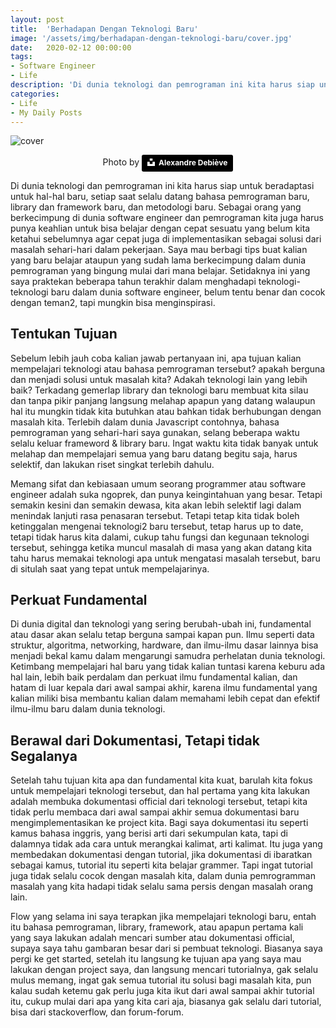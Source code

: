 ```yaml
---
layout: post
title:  'Berhadapan Dengan Teknologi Baru'
image: '/assets/img/berhadapan-dengan-teknologi-baru/cover.jpg'
date:   2020-02-12 00:00:00
tags:
- Software Engineer
- Life
description: 'Di dunia teknologi dan pemrograman ini kita harus siap untuk beradaptasi untuk hal-hal baru, setiap saat selalu datang bahasa pemrograman baru, library dan framework baru, dan metodologi baru.'
categories:
- Life
- My Daily Posts
---
```


![cover](/assets/img/berhadapan-dengan-teknologi-baru/cover.jpg)

<p style="text-align: center;">Photo by <a style="background-color:black;color:white;text-decoration:none;padding:4px 6px;font-family:-apple-system, BlinkMacSystemFont, &quot;San Francisco&quot;, &quot;Helvetica Neue&quot;, Helvetica, Ubuntu, Roboto, Noto, &quot;Segoe UI&quot;, Arial, sans-serif;font-size:12px;font-weight:bold;line-height:1.2;display:inline-block;border-radius:3px" href="https://unsplash.com/@alexkixa?utm_medium=referral&amp;utm_campaign=photographer-credit&amp;utm_content=creditBadge" target="_blank" rel="noopener noreferrer" title="Download free do whatever you want high-resolution photos from Alexandre Debiève"><span style="display:inline-block;padding:2px 3px"><svg xmlns="http://www.w3.org/2000/svg" style="height:12px;width:auto;position:relative;vertical-align:middle;top:-2px;fill:white" viewBox="0 0 32 32"><title>unsplash-logo</title><path d="M10 9V0h12v9H10zm12 5h10v18H0V14h10v9h12v-9z"></path></svg></span><span style="display:inline-block;padding:2px 3px">Alexandre Debiève</span></a></p>

Di dunia teknologi dan pemrograman ini kita harus siap untuk beradaptasi untuk hal-hal baru, setiap saat selalu datang bahasa pemrograman baru, library dan framework baru, dan metodologi baru. Sebagai orang yang berkecimpung di dunia software engineer dan pemrograman kita juga harus punya keahlian untuk bisa belajar dengan cepat sesuatu yang belum kita ketahui sebelumnya agar cepat juga di implementasikan sebagai solusi dari masalah sehari-hari dalam pekerjaan. Saya mau berbagi tips buat kalian yang baru belajar ataupun yang sudah lama berkecimpung dalam dunia pemrograman yang bingung mulai dari mana belajar. Setidaknya ini yang saya praktekan beberapa tahun terakhir dalam menghadapi teknologi-teknologi baru dalam dunia software engineer, belum tentu benar dan cocok dengan teman2, tapi mungkin bisa menginspirasi.

## Tentukan Tujuan

Sebelum lebih jauh coba kalian jawab pertanyaan ini, apa tujuan kalian mempelajari teknologi atau bahasa pemrograman tersebut? apakah berguna dan menjadi solusi untuk masalah kita? Adakah teknologi lain yang lebih baik? Terkadang gemerlap library dan teknologi baru membuat kita silau dan tanpa pikir panjang langsung melahap apapun yang datang walaupun hal itu mungkin tidak kita butuhkan atau bahkan tidak berhubungan dengan masalah kita. Terlebih dalam dunia Javascript contohnya, bahasa pemrograman yang sehari-hari saya gunakan, selang beberapa waktu selalu keluar frameword & library baru. Ingat waktu kita tidak banyak untuk melahap dan mempelajari semua yang baru datang begitu saja, harus selektif, dan lakukan riset singkat terlebih dahulu.

Memang sifat dan kebiasaan umum seorang programmer atau software engineer adalah suka ngoprek, dan punya keingintahuan yang besar. Tetapi semakin kesini dan semakin dewasa, kita akan lebih selektif lagi dalam menindak lanjuti rasa penasaran tersebut. Tetapi tetap kita tidak boleh ketinggalan mengenai teknologi2 baru tersebut, tetap harus up to date, tetapi tidak harus kita dalami, cukup tahu fungsi dan kegunaan teknologi tersebut, sehingga ketika muncul masalah di masa yang akan datang kita tahu harus memakai teknologi apa untuk mengatasi masalah tersebut, baru di situlah saat yang tepat untuk mempelajarinya.

## Perkuat Fundamental

Di dunia digital dan teknologi yang sering berubah-ubah ini, fundamental atau dasar akan selalu tetap berguna sampai kapan pun. Ilmu seperti data struktur, algoritma, networking, hardware, dan ilmu-ilmu dasar lainnya bisa menjadi bekal kamu dalam mengarungi samudra perhelatan dunia teknologi. Ketimbang mempelajari hal baru yang tidak kalian tuntasi karena keburu ada hal lain, lebih baik perdalam dan perkuat ilmu fundamental kalian, dan hatam di luar kepala dari awal sampai akhir, karena ilmu fundamental yang kalian miliki bisa membantu kalian dalam memahami lebih cepat dan efektif ilmu-ilmu baru dalam dunia teknologi.

## Berawal dari Dokumentasi, Tetapi tidak Segalanya

Setelah tahu tujuan kita apa dan fundamental kita kuat, barulah kita fokus untuk mempelajari teknologi tersebut, dan hal pertama yang kita lakukan adalah membuka dokumentasi official dari teknologi tersebut, tetapi kita tidak perlu membaca dari awal sampai akhir semua dokumentasi baru mengimplementasikan ke project kita. Bagi saya dokumentasi itu seperti kamus bahasa inggris, yang berisi arti dari sekumpulan kata, tapi di dalamnya tidak ada cara untuk merangkai kalimat, arti kalimat. Itu juga yang membedakan dokumentasi dengan tutorial, jika dokumentasi di ibaratkan sebagai kamus, tutorial itu seperti kita belajar grammer. Tapi ingat tutorial juga tidak selalu cocok dengan masalah kita, dalam dunia pemrogramman masalah yang kita hadapi tidak selalu sama persis dengan masalah orang lain.

Flow yang selama ini saya terapkan jika mempelajari teknologi baru, entah itu bahasa pemrograman, library, framework, atau apapun pertama kali yang saya lakukan adalah mencari sumber atau dokumentasi official, supaya saya tahu gambaran besar dari si pembuat teknologi. Biasanya saya pergi ke get started, setelah itu langsung ke tujuan apa yang saya mau lakukan dengan project saya, dan langsung mencari tutorialnya, gak selalu mulus memang, ingat gak semua tutorial itu solusi bagi masalah kita, pun kalau sudah ketemu gak perlu juga kita ikut dari awal sampai akhir tutorial itu, cukup mulai dari apa yang kita cari aja, biasanya gak selalu dari tutorial, bisa dari stackoverflow, dan forum-forum.